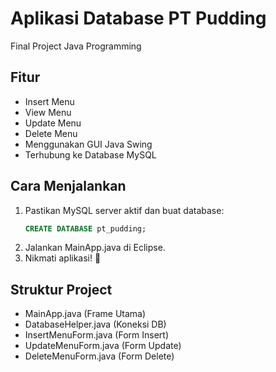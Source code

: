 # Aplikasi Database PT Pudding

Final Project Java Programming

## Fitur
- Insert Menu
- View Menu
- Update Menu
- Delete Menu
- Menggunakan GUI Java Swing
- Terhubung ke Database MySQL

## Cara Menjalankan
1. Pastikan MySQL server aktif dan buat database:
   ```sql
   CREATE DATABASE pt_pudding;
   ```
2. Jalankan MainApp.java di Eclipse.
3. Nikmati aplikasi! 🎉

## Struktur Project
- MainApp.java (Frame Utama)
- DatabaseHelper.java (Koneksi DB)
- InsertMenuForm.java (Form Insert)
- UpdateMenuForm.java (Form Update)
- DeleteMenuForm.java (Form Delete)
